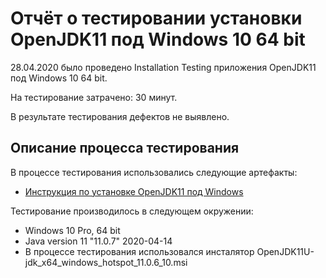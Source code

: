 # Отчёт о тестировании установки OpenJDK11 под Windows 10 64 bit

28.04.2020 было проведено Installation Testing  приложения OpenJDK11 под Windows 10 64 bit.

На тестирование затрачено: 30 минут.

В результате тестирования дефектов не выявлено.


## Описание процесса тестирования

В процессе тестирования использовались следующие артефакты:
* [Инструкция по установке OpenJDK11 под Windows](https://github.com/netology-code/javaqa-homeworks/blob/master/intro/openjdk11-manual.md)

Тестирование производилось в следующем окружении:
* Windows 10 Pro, 64 bit 
* Java  version 11 "11.0.7" 2020-04-14
* В процессе тестирования использовался инсталятор
OpenJDK11U-jdk_x64_windows_hotspot_11.0.6_10.msi